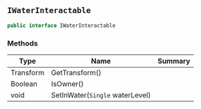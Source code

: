 ## `IWaterInteractable`

```csharp
public interface IWaterInteractable

```

### Methods

| Type | Name | Summary | 
| --- | --- | --- | 
| Transform | GetTransform() |  | 
| Boolean | IsOwner() |  | 
| void | SetInWater(`Single` waterLevel) |  | 


